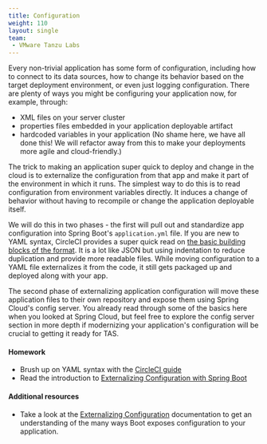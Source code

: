 ```yaml
---
title: Configuration
weight: 110
layout: single
team:
 - VMware Tanzu Labs
---
```


Every non-trivial application has some form of configuration, including how to connect to its data sources, how to change its behavior based on the target deployment environment, or even just logging configuration. There are plenty of ways you might be configuring your application now, for example, through:
- XML files on your server cluster
- properties files embedded in your application deployable artifact
- hardcoded variables in your application (No shame here, we have all done this! We will refactor away from this to make your deployments more agile and cloud-friendly.)

The trick to making an application super quick to deploy and change in the cloud is to externalize the configuration from that app and make it part of the environment in which it runs. The simplest way to do this is to read configuration from environment variables directly. It induces a change of behavior without having to recompile or change the application deployable itself.

We will do this in two phases - the first will pull out and standardize app configuration into Spring Boot's `application.yml` file. If you are new to YAML syntax, CircleCI provides a super quick read on [the basic building blocks of the format](https://circleci.com/blog/what-is-yaml-a-beginner-s-guide/). It is a lot like JSON but using indentation to reduce duplication and provide more readable files. While moving configuration to a YAML file externalizes it from the code, it still gets packaged up and deployed along with your app.

The second phase of externalizing application configuration will move these application files to their own repository and expose them using Spring Cloud's config server. You already read through some of the basics here when you looked at Spring Cloud, but feel free to explore the config server section in more depth if modernizing your application's configuration will be crucial to getting it ready for TAS.

#### Homework

- Brush up on YAML syntax with the [CircleCI guide](https://circleci.com/blog/what-is-yaml-a-beginner-s-guide/) 
- Read the introduction to [Externalizing Configuration with Spring Boot](https://docs.spring.io/spring-boot/docs/current/reference/html/features.html#features.external-config) 

#### Additional resources

- Take a look at the  [Externalizing Configuration](https://docs.spring.io/spring-boot/docs/current/reference/html/features.html#features.external-config) documentation to get an understanding of the many ways Boot exposes configuration to your application.